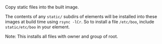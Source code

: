 Copy static files into the built image.

The contents of any ``static/`` subdirs of elements will be installed into
these images at build time using ``rsync -lCr``. So to install a file
``/etc/boo``, include ``static/etc/boo`` in your element.

Note: This installs all files with owner and group of root.
